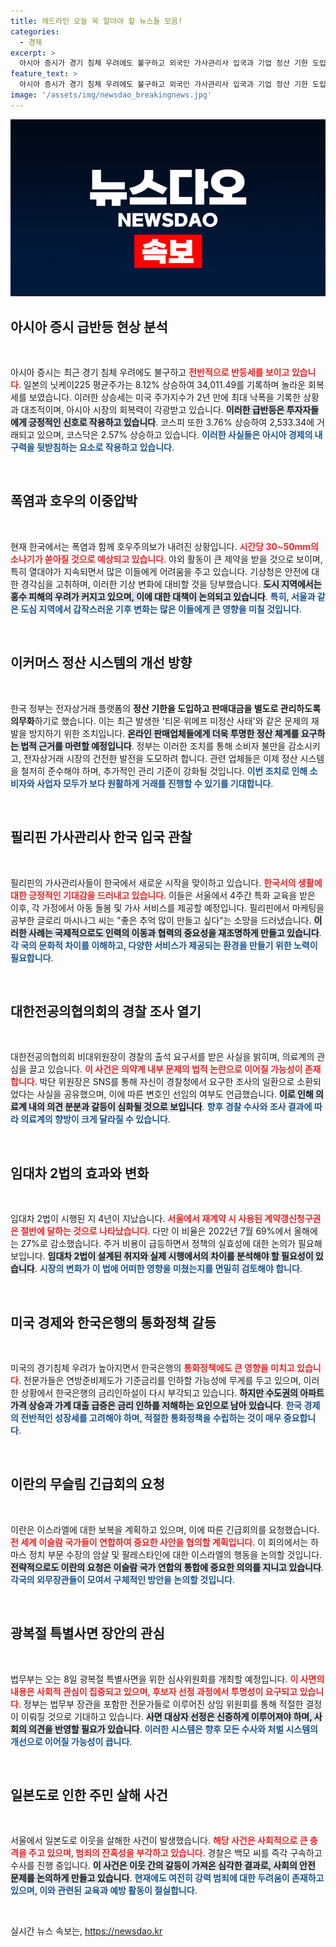 ```yaml
---
title: 헤드라인 오늘 꼭 알아야 할 뉴스들 모음!
categories:
  - 경제
excerpt: >
  아시아 증시가 경기 침체 우려에도 불구하고 외국인 가사관리사 입국과 기업 정산 기한 도입 등 긍정적 소식으로 급반등했습니다. 서울 임대차 2법 시행 4년 간 세입자 권리가 확대되고 있는 가운데, 정부는 특별사면 심사위원회를 개최합니다.
feature_text: >
  아시아 증시가 경기 침체 우려에도 불구하고 외국인 가사관리사 입국과 기업 정산 기한 도입 등 긍정적 소식으로 급반등했습니다. 서울 임대차 2법 시행 4년 간 세입자 권리가 확대되고 있는 가운데, 정부는 특별사면 심사위원회를 개최합니다.
image: '/assets/img/newsdao_breakingnews.jpg'
---
```


<p><img src="/assets/img/newsdao_breakingnews.jpg" alt="bookingtag 속보" /></p>

<h2 data-ke-size="size26">아시아 증시 급반등 현상 분석</h2>

<p data-ke-size="size16">&nbsp;</p>

<p>아시아 증시는 최근 경기 침체 우려에도 불구하고 <b><span style="color: #ee2323;">전반적으로 반등세를 보이고 있습니다</span></b>. 일본의 닛케이225 평균주가는 8.12% 상승하여 34,011.49를 기록하며 놀라운 회복세를 보였습니다. 이러한 상승세는 미국 주가지수가 2년 만에 최대 낙폭을 기록한 상황과 대조적이며, 아시아 시장의 회복력이 각광받고 있습니다. <b><span style="background-color: #21538527;">이러한 급반등은 투자자들에게 긍정적인 신호로 작용하고 있습니다</span></b>. 코스피 또한 3.76% 상승하여 2,533.34에 거래되고 있으며, 코스닥은 2.57% 상승하고 있습니다. <b><span style="color: #1a5490;">이러한 사실들은 아시아 경제의 내구력을 뒷받침하는 요소로 작용하고 있습니다</span></b>.</p>

<p data-ke-size="size16">&nbsp;</p>

<h2 data-ke-size="size26">폭염과 호우의 이중압박</h2>

<p data-ke-size="size16">&nbsp;</p>

<p>현재 한국에서는 폭염과 함께 호우주의보가 내려진 상황입니다. <b><span style="color: #ee2323;">시간당 30~50mm의 소나기가 쏟아질 것으로 예상되고 있습니다</span></b>. 야외 활동이 큰 제약을 받을 것으로 보이며, 특히 열대야가 지속되면서 많은 이들에게 어려움을 주고 있습니다. 기상청은 안전에 대한 경각심을 고취하며, 이러한 기상 변화에 대비할 것을 당부했습니다. <b><span style="background-color: #21538527;">도시 지역에서는 홍수 피해의 우려가 커지고 있으며, 이에 대한 대책이 논의되고 있습니다</span></b>. <b><span style="color: #1a5490;">특히, 서울과 같은 도심 지역에서 갑작스러운 기후 변화는 많은 이들에게 큰 영향을 미칠 것입니다</span></b>.</p>

<p data-ke-size="size16">&nbsp;</p>

<h2 data-ke-size="size26">이커머스 정산 시스템의 개선 방향</h2>

<p data-ke-size="size16">&nbsp;</p>

<p>한국 정부는 전자상거래 플랫폼의 <b><span style="ee2323;">정산 기한을 도입하고 판매대금을 별도로 관리하도록 의무화</span></b>하기로 했습니다. 이는 최근 발생한 '티몬·위메프 미정산 사태'와 같은 문제의 재발을 방지하기 위한 조치입니다. <b><span style="background-color: #21538527;">온라인 판매업체들에게 더욱 투명한 정산 체계를 요구하는 법적 근거를 마련할 예정입니다</span></b>. 정부는 이러한 조치를 통해 소비자 불만을 감소시키고, 전자상거래 시장의 건전한 발전을 도모하려 합니다. 관련 업체들은 이제 정산 시스템을 철저히 준수해야 하며, 추가적인 관리 기준이 강화될 것입니다. <b><span style="color: #1a5490;">이번 조치로 인해 소비자와 사업자 모두가 보다 원활하게 거래를 진행할 수 있기를 기대합니다</span></b>.</p>

<p data-ke-size="size16">&nbsp;</p>

<h2 data-ke-size="size26">필리핀 가사관리사 한국 입국 관찰</h2>

<p data-ke-size="size16">&nbsp;</p>

<p>필리핀의 가사관리사들이 한국에서 새로운 시작을 맞이하고 있습니다. <b><span style="color: #ee2323;">한국서의 생활에 대한 긍정적인 기대감을 드러내고 있습니다</span></b>. 이들은 서울에서 4주간 특화 교육을 받은 이후, 각 가정에서 아동 돌봄 및 가사 서비스를 제공할 예정입니다. 필리핀에서 마케팅을 공부한 글로리 마시나그 씨는 "좋은 추억 많이 만들고 싶다"는 소망을 드러냈습니다. <b><span style="background-color: #21538527;">이러한 사례는 국제적으로도 인력의 이동과 협력의 중요성을 재조명하게 만들고 있습니다</span></b>. <b><span style="color: #1a5490;">각 국의 문화적 차이를 이해하고, 다양한 서비스가 제공되는 환경을 만들기 위한 노력이 필요합니다</span></b>.</p>

<p data-ke-size="size16">&nbsp;</p>

<h2 data-ke-size="size26">대한전공의협의회의 경찰 조사 열기</h2>

<p data-ke-size="size16">&nbsp;</p>

<p>대한전공의협의회 비대위원장이 경찰의 출석 요구서를 받은 사실을 밝히며, 의료계의 관심을 끌고 있습니다. <b><span style="color: #ee2323;">이 사건은 의약계 내부 문제의 법적 논란으로 이어질 가능성이 존재합니다</span></b>. 박단 위원장은 SNS를 통해 자신이 경찰청에서 요구한 조사의 일환으로 소환되었다는 사실을 공유했으며, 이에 따른 변호인 선임의 여부도 언급했습니다. <b><span style="background-color: #21538527;">이로 인해 의료계 내의 의견 분분과 갈등이 심화될 것으로 보입니다</span></b>. <b><span style="color: #1a5490;">향후 경찰 수사와 조사 결과에 따라 의료계의 향방이 크게 달라질 수 있습니다</span></b>.</p>

<p data-ke-size="size16">&nbsp;</p>

<h2 data-ke-size="size26">임대차 2법의 효과와 변화</h2>

<p data-ke-size="size16">&nbsp;</p>

<p>임대차 2법이 시행된 지 4년이 지났습니다. <b><span style="color: #ee2323;">서울에서 재계약 시 사용된 계약갱신청구권은 절반에 달하는 것으로 나타났습니다</span></b>. 다만 이 비율은 2022년 7월 69%에서 올해에는 27%로 감소했습니다. 주거 비용이 급등하면서 정책의 실효성에 대한 논의가 필요해 보입니다. <b><span style="background-color: #21538527;">임대차 2법이 설계된 취지와 실제 시행에서의 차이를 분석해야 할 필요성이 있습니다</span></b>. <b><span style="color: #1a5490;">시장의 변화가 이 법에 어떠한 영향을 미쳤는지를 면밀히 검토해야 합니다</span></b>.</p>

<p data-ke-size="size16">&nbsp;</p>

<h2 data-ke-size="size26">미국 경제와 한국은행의 통화정책 갈등</h2>

<p data-ke-size="size16">&nbsp;</p>

<p>미국의 경기침체 우려가 높아지면서 한국은행의 <b><span style="color: #ee2323;">통화정책에도 큰 영향을 미치고 있습니다</span></b>. 전문가들은 연방준비제도가 기준금리를 인하할 가능성에 무게를 두고 있으며, 이러한 상황에서 한국은행의 금리인하설이 다시 부각되고 있습니다. <b><span style="background-color: #21538527;">하지만 수도권의 아파트 가격 상승과 가계 대출 급증은 금리 인하를 저해하는 요인으로 남아 있습니다</span></b>. <b><span style="color: #1a5490;">한국 경제의 전반적인 성장세를 고려해야 하며, 적절한 통화정책을 수립하는 것이 매우 중요합니다</span></b>.</p>

<p data-ke-size="size16">&nbsp;</p>

<h2 data-ke-size="size26">이란의 무슬림 긴급회의 요청</h2>

<p data-ke-size="size16">&nbsp;</p>

<p>이란은 이스라엘에 대한 보복을 계획하고 있으며, 이에 따른 긴급회의를 요청했습니다. <b><span style="color: #ee2323;">전 세계 이슬람 국가들이 연합하여 중요한 사안을 협의할 계획입니다</span></b>. 이 회의에서는 하마스 정치 부문 수장의 암살 및 팔레스타인에 대한 이스라엘의 행동을 논의할 것입니다. <b><span style="background-color: #21538527;">전략적으로도 이란의 요청은 이슬람 국가 연합의 통합에 중요한 의의를 지니고 있습니다</span></b>. <b><span style="color: #1a5490;">각국의 외무장관들이 모여서 구체적인 방안을 논의할 것입니다</span></b>.</p>

<p data-ke-size="size16">&nbsp;</p>

<h2 data-ke-size="size26">광복절 특별사면 장안의 관심</h2>

<p data-ke-size="size16">&nbsp;</p>

<p>법무부는 오는 8일 광복절 특별사면을 위한 심사위원회를 개최할 예정입니다. <b><span style="color: #ee2323;">이 사면의 내용은 사회적 관심이 집중되고 있으며, 후보자 선정 과정에서 투명성이 요구되고 있습니다</span></b>. 정부는 법무부 장관을 포함한 전문가들로 이루어진 상임 위원회를 통해 적절한 결정이 이뤄질 것으로 기대하고 있습니다. <b><span style="background-color: #21538527;">사면 대상자 선정은 신중하게 이루어져야 하며, 사회의 의견을 반영할 필요가 있습니다</span></b>. <b><span style="color: #1a5490;">이러한 시스템은 향후 모든 수사와 처벌 시스템의 개선으로 이어질 가능성이 큽니다</span></b>.</p>

<p data-ke-size="size16">&nbsp;</p>

<h2 data-ke-size="size26">일본도로 인한 주민 살해 사건</h2>

<p data-ke-size="size16">&nbsp;</p>

<p>서울에서 일본도로 이웃을 살해한 사건이 발생했습니다. <b><span style="color: #ee2323;">해당 사건은 사회적으로 큰 충격을 주고 있으며, 범죄의 잔혹성을 부각하고 있습니다</span></b>. 경찰은 백모 씨를 즉각 구속하고 수사를 진행 중입니다. <b><span style="background-color: #21538527;">이 사건은 이웃 간의 갈등이 가져온 심각한 결과로, 사회의 안전 문제를 논의하게 만들고 있습니다</span></b>. <b><span style="color: #1a5490;">현재에도 여전히 강력 범죄에 대한 두려움이 존재하고 있으며, 이와 관련된 교육과 예방 활동이 절실합니다</span></b>.</p>

<p data-ke-size="size16">&nbsp;</p>
실시간 뉴스 속보는, <a href="https://newsdao.kr" rel="dofollow">https://newsdao.kr</a>


